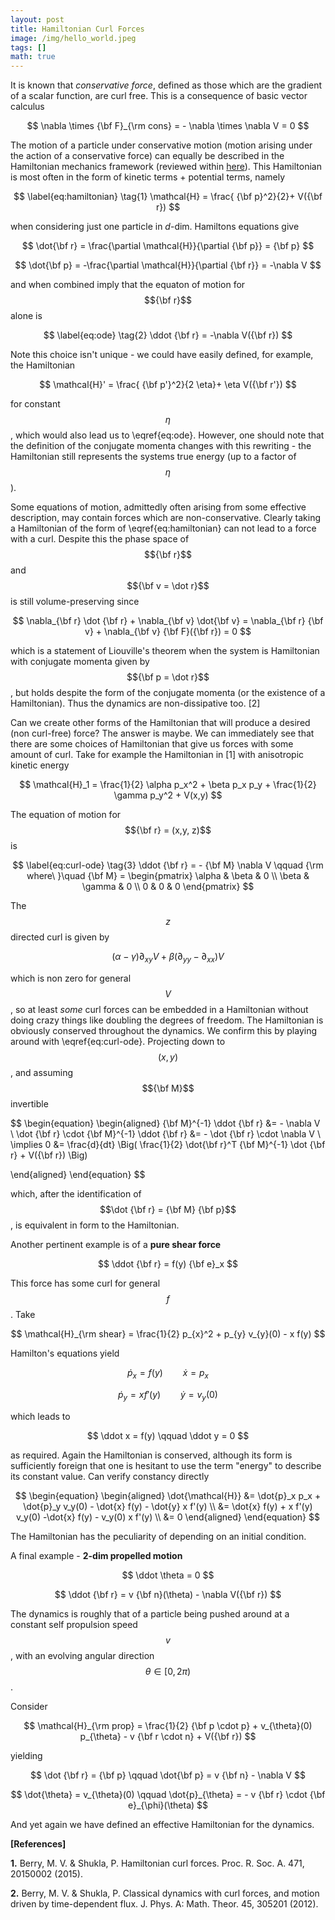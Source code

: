 ```yaml
---
layout: post
title: Hamiltonian Curl Forces
image: /img/hello_world.jpeg
tags: []
math: true
---
```



<script src='https://cdnjs.cloudflare.com/ajax/libs/mathjax/2.7.5/MathJax.js?config=TeX-MML-AM_CHTML' async></script>

It is known that _conservative force_, defined as those which are the gradient of a scalar function, are curl free. This is a consequence of basic vector calculus

$$
\nabla \times {\bf F}_{\rm cons} = - \nabla \times \nabla V = 0
$$

The motion of a particle under conservative motion (motion arising under the action of a conservative force) can equally be described in the Hamiltonian mechanics framework (reviewed within [here](https://tekeh.github.io/2021-03-05-funky-symplectics/)). This Hamiltonian is most often in the form of kinetic terms + potential terms, namely

$$ \label{eq:hamiltonian} \tag{1}
\mathcal{H} = \frac{ {\bf p}^2}{2}+ V({\bf r})
$$

when considering just one particle in _d_-dim. Hamiltons equations give

$$
\dot{\bf r} = \frac{\partial \mathcal{H}}{\partial {\bf p}} = {\bf p}
$$

$$
\dot{\bf p} = -\frac{\partial \mathcal{H}}{\partial {\bf r}} = -\nabla V
$$

and when combined imply that the equaton of motion for $${\bf r}$$ alone is

$$ \label{eq:ode} \tag{2}
 \ddot {\bf r} = -\nabla V({\bf r})
$$

Note this choice isn't unique - we could have easily defined, for example, the Hamiltonian

$$
\mathcal{H}' = \frac{ {\bf p'}^2}{2 \eta}+  \eta V({\bf r'})
$$

 for constant $$\eta$$, which would also lead us to \eqref{eq:ode}. However, one should note that the definition of the conjugate momenta changes with this rewriting - the Hamiltonian still represents the systems true energy (up to a factor of $$\eta$$).

Some equations of motion, admittedly often arising from some effective description, may contain forces which are non-conservative. Clearly taking a Hamiltonian of the form of \eqref{eq:hamiltonian} can not lead to a force with a curl. Despite this the phase space of $${\bf r}$$ and $${\bf v = \dot r}$$ is still volume-preserving since

$$
\nabla_{\bf r} \dot {\bf r} + \nabla_{\bf v} \dot{\bf v} = \nabla_{\bf r} {\bf v} + \nabla_{\bf v} {\bf F}({\bf r}) = 0
$$

which is a statement of Liouville's theorem when the system is Hamiltonian with conjugate momenta given by $${\bf p = \dot r}$$, but holds despite the form of the conjugate momenta (or the existence of a Hamiltonian). Thus the dynamics are non-dissipative too. [2]

Can we create other forms of the Hamiltonian that will produce a desired (non curl-free) force? The answer is maybe. We can immediately see that there are some choices of Hamiltonian that give us forces with some amount of curl. Take for example the Hamiltonian in [1] with anisotropic kinetic energy

$$
\mathcal{H}_1 = \frac{1}{2} \alpha p_x^2 + \beta p_x p_y + \frac{1}{2} \gamma p_y^2 + V(x,y)
$$

The equation of motion for $${\bf r} = (x,y, z)$$ is

$$ \label{eq:curl-ode} \tag{3}
\ddot {\bf r} = - {\bf M} \nabla V \qquad {\rm where\ }\quad  {\bf M} = \begin{pmatrix} \alpha & \beta & 0 \\
										\beta & \gamma & 0 \\
										0 & 0 & 0
\end{pmatrix} 
$$

The $$z$$ directed curl is given by

$$
(\alpha - \gamma) \partial_{xy} V + \beta ( \partial_{yy} -\partial_{xx})V
$$

which is non zero for general $$V$$, so at least _some_ curl forces can be embedded in a Hamiltonian without doing crazy things like doubling the degrees of freedom. The Hamiltonian is obviously conserved throughout the dynamics. We confirm this by playing around with \eqref{eq:curl-ode}. Projecting down to $$(x,y)$$, and assuming $${\bf M}$$ invertible

$$
\begin{equation}
\begin{aligned}
	{\bf M}^{-1} \ddot {\bf r} &= - \nabla V \\
	\dot {\bf r}  \cdot {\bf M}^{-1} \ddot {\bf r} &= - \dot {\bf r} \cdot \nabla V \\
	\implies 0 &= \frac{d}{dt} \Big( \frac{1}{2} \dot{\bf r}^T {\bf M}^{-1} \dot {\bf r} + V({\bf r}) \Big)

\end{aligned}
\end{equation}
$$

which, after the identification of $$\dot {\bf r} = {\bf M} {\bf p}$$, is equivalent in form to the Hamiltonian.

Another pertinent example is of a **pure shear force**

$$
\ddot {\bf r} = f(y) {\bf e}_x
$$

This force has some curl for general $$f$$. Take

$$
\mathcal{H}_{\rm shear} = \frac{1}{2} p_{x}^2 + p_{y} v_{y}(0) - x f(y)
$$

Hamilton's equations yield

$$
\dot p_x = f(y) \qquad \dot x = p_x
$$

$$
\dot p_y = x f'(y) \qquad \dot y = v_y(0)
$$

which leads to 

$$
\ddot x = f(y) \qquad \ddot y = 0
$$

as required. Again the Hamiltonian is conserved, although its form is sufficiently foreign that one is hesitant to use the term "energy" to describe its constant value. Can verify constancy directly

$$
\begin{equation}
\begin{aligned}
\dot{\mathcal{H}} &= \dot{p}_x p_x + \dot{p}_y v_y(0) - \dot{x} f(y) - \dot{y} x f'(y) \\
		&= \dot{x} f(y) + x f'(y) v_y(0) -\dot{x} f(y) - v_y(0) x f'(y) \\
		&= 0
\end{aligned}
\end{equation}
$$

The Hamiltonian has the peculiarity of depending on an initial condition.

A final example - **2-dim propelled motion**

$$
\ddot \theta = 0 
$$

$$
\ddot {\bf r} = v {\bf n}(\theta) - \nabla V({\bf r})
$$

The dynamics is roughly that of a particle being pushed around at a constant self propulsion speed $$v$$, with an evolving angular direction $$\theta \in [0, 2\pi)$$.

Consider

$$
\mathcal{H}_{\rm prop} = \frac{1}{2} {\bf p \cdot p} + v_{\theta}(0) p_{\theta} - v {\bf r \cdot n} + V({\bf r}) 
$$

yielding

$$
\dot {\bf r} = {\bf p} \qquad \dot{\bf p} = v {\bf n} - \nabla V
$$

$$
\dot{\theta} = v_{\theta}(0) \qquad \dot{p}_{\theta} = - v {\bf r} \cdot {\bf e}_{\phi}(\theta)
$$

And yet again we have defined an effective Hamiltonian for the dynamics.

**[References]**

**1.** Berry, M. V. & Shukla, P. Hamiltonian curl forces. Proc. R. Soc. A. 471, 20150002 (2015).

**2.** Berry, M. V. & Shukla, P. Classical dynamics with curl forces, and motion driven by time-dependent flux. J. Phys. A: Math. Theor. 45, 305201 (2012).

